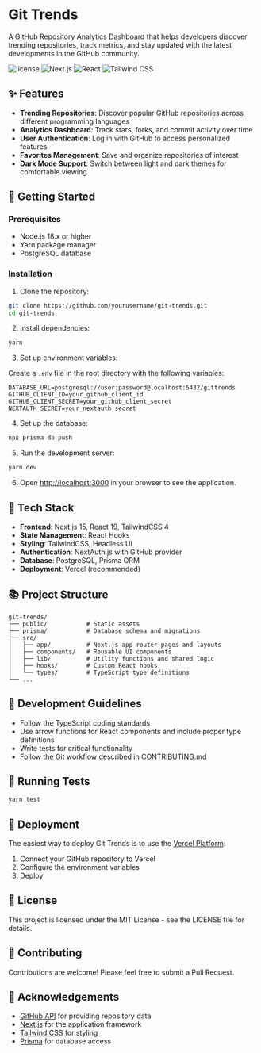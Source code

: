 # Git Trends

A GitHub Repository Analytics Dashboard that helps developers discover trending repositories, track metrics, and stay updated with the latest developments in the GitHub community.

![license](https://img.shields.io/badge/license-MIT-blue.svg)
![Next.js](https://img.shields.io/badge/Next.js-15.2.2-black)
![React](https://img.shields.io/badge/React-19.0.0-blue)
![Tailwind CSS](https://img.shields.io/badge/Tailwind-4.0.0-38B2AC)

## ✨ Features

- **Trending Repositories**: Discover popular GitHub repositories across different programming languages
- **Analytics Dashboard**: Track stars, forks, and commit activity over time
- **User Authentication**: Log in with GitHub to access personalized features
- **Favorites Management**: Save and organize repositories of interest
- **Dark Mode Support**: Switch between light and dark themes for comfortable viewing

## 🚀 Getting Started

### Prerequisites

- Node.js 18.x or higher
- Yarn package manager
- PostgreSQL database

### Installation

1. Clone the repository:

```bash
git clone https://github.com/yourusername/git-trends.git
cd git-trends
```

2. Install dependencies:

```bash
yarn
```

3. Set up environment variables:

Create a `.env` file in the root directory with the following variables:

```
DATABASE_URL=postgresql://user:password@localhost:5432/gittrends
GITHUB_CLIENT_ID=your_github_client_id
GITHUB_CLIENT_SECRET=your_github_client_secret
NEXTAUTH_SECRET=your_nextauth_secret
```

4. Set up the database:

```bash
npx prisma db push
```

5. Run the development server:

```bash
yarn dev
```

6. Open [http://localhost:3000](http://localhost:3000) in your browser to see the application.

## 🧰 Tech Stack

- **Frontend**: Next.js 15, React 19, TailwindCSS 4
- **State Management**: React Hooks
- **Styling**: TailwindCSS, Headless UI
- **Authentication**: NextAuth.js with GitHub provider
- **Database**: PostgreSQL, Prisma ORM
- **Deployment**: Vercel (recommended)

## 📚 Project Structure

```
git-trends/
├── public/           # Static assets
├── prisma/           # Database schema and migrations
├── src/
│   ├── app/          # Next.js app router pages and layouts
│   ├── components/   # Reusable UI components
│   ├── lib/          # Utility functions and shared logic
│   ├── hooks/        # Custom React hooks
│   └── types/        # TypeScript type definitions
└── ...
```

## 📝 Development Guidelines

- Follow the TypeScript coding standards
- Use arrow functions for React components and include proper type definitions
- Write tests for critical functionality
- Follow the Git workflow described in CONTRIBUTING.md

## 🧪 Running Tests

```bash
yarn test
```

## 🚢 Deployment

The easiest way to deploy Git Trends is to use the [Vercel Platform](https://vercel.com):

1. Connect your GitHub repository to Vercel
2. Configure the environment variables
3. Deploy

## 📄 License

This project is licensed under the MIT License - see the LICENSE file for details.

## 👥 Contributing

Contributions are welcome! Please feel free to submit a Pull Request.

## 🙏 Acknowledgements

- [GitHub API](https://docs.github.com/en/graphql) for providing repository data
- [Next.js](https://nextjs.org/) for the application framework
- [Tailwind CSS](https://tailwindcss.com/) for styling
- [Prisma](https://www.prisma.io/) for database access
